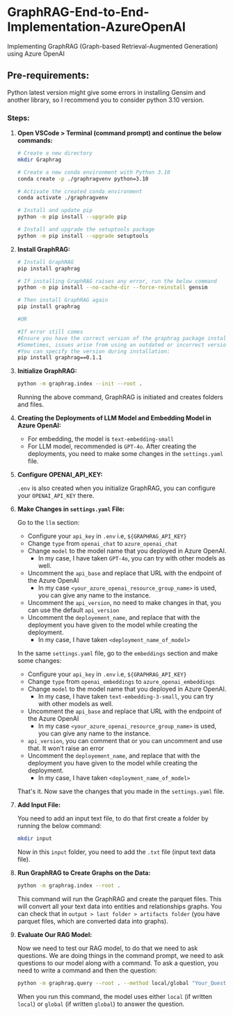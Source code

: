 # GraphRAG-End-to-End-Implementation-AzureOpenAI
Implementing GraphRAG (Graph-based Retrieval-Augmented Generation) using Azure OpenAI

## Pre-requirements:
Python latest version might give some errors in installing Gensim and another library, so I recommend you to consider python 3.10 version.

### Steps:

1. **Open VSCode > Terminal (command prompt) and continue the below commands:**

    ```sh
    # Create a new directory
    mkdir Graphrag
    
    # Create a new conda environment with Python 3.10
    conda create -p ./graphragvenv python=3.10
    
    # Activate the created conda environment
    conda activate ./graphragvenv
    
    # Install and update pip
    python -m pip install --upgrade pip
    
    # Install and upgrade the setuptools package
    python -m pip install --upgrade setuptools
    ```

2. **Install GraphRAG:**

    ```sh
    # Install GraphRAG
    pip install graphrag
    
    # If installing GraphRAG raises any error, run the below command
    python -m pip install --no-cache-dir --force-reinstall gensim

    # Then install GraphRAG again
    pip install graphrag

    #OR
    
    #If error still comes
    #Ensure you have the correct version of the graphrag package installed.
    #Sometimes, issues arise from using an outdated or incorrect version.
    #You can specify the version during installation:
    pip install graphrag==0.1.1
    ```

3. **Initialize GraphRAG:**

    ```sh
    python -m graphrag.index --init --root .
    ```

    Running the above command, GraphRAG is initiated and creates folders and files.

4. **Creating the Deployments of LLM Model and Embedding Model in Azure OpenAI:**

    - For embedding, the model is `text-embedding-small`
    - For LLM model, recommended is `GPT-4o`.
    After creating the deployments, you need to make some changes in the `settings.yaml` file.

5. **Configure OPENAI_API_KEY:**

    `.env` is also created when you initialize GraphRAG, you can configure your `OPENAI_API_KEY` there.

6. **Make Changes in `settings.yaml` File:**

    Go to the `llm` section:

    - Configure your `api_key` in `.env` i.e, `${GRAPHRAG_API_KEY}`
    - Change `type` from `openai_chat` to `azure_openai_chat`
    - Change `model` to the model name that you deployed in Azure OpenAI.
        - In my case, I have taken `GPT-4o`, you can try with other models as well.
    - Uncomment the `api_base` and replace that URL with the endpoint of the Azure OpenAI
        - In my case `<your_azure_openai_resource_group_name>` is used, you can give any name to the instance.
    - Uncomment the `api_version`, no need to make changes in that, you can use the default `api_version`
    - Uncomment the `deployement_name`, and replace that with the deployment you have given to the model while creating the deployment.
        - In my case, I have taken `<deployment_name_of_model>`

    In the same `settings.yaml` file, go to the `embeddings` section and make some changes:

    - Configure your `api_key` in `.env` i.e, `${GRAPHRAG_API_KEY}`
    - Change `type` from `openai_embeddings` to `azure_openai_embeddings`
    - Change `model` to the model name that you deployed in Azure OpenAI.
        - In my case, I have taken `text-embedding-3-small`, you can try with other models as well.
    - Uncomment the `api_base` and replace that URL with the endpoint of the Azure OpenAI
        - In my case `<your_azure_openai_resource_group_name>` is used, you can give any name to the instance.
    - `api_version`, you can comment that or you can uncomment and use that. It won't raise an error
    - Uncomment the `deployement_name`, and replace that with the deployment you have given to the model while creating the deployment.
        - In my case, I have taken `<deployment_name_of_model>`

    That's it. Now save the changes that you made in the `settings.yaml` file.

7. **Add Input File:**

    You need to add an input text file, to do that first create a folder by running the below command:

    ```sh
    mkdir input
    ```

    Now in this `input` folder, you need to add the `.txt` file (input text data file).

8. **Run GraphRAG to Create Graphs on the Data:**

    ```sh
    python -m graphrag.index --root .
    ```

    This command will run the GraphRAG and create the parquet files. This will convert all your text data into entities and relationships graphs. You can check that in `output > last folder > artifacts folder` (you have parquet files, which are converted data into graphs).

9. **Evaluate Our RAG Model:**

    Now we need to test our RAG model, to do that we need to ask questions. We are doing things in the command prompt, we need to ask questions to our model along with a command. To ask a question, you need to write a command and then the question:

    ```sh
    python -m graphrag.query --root . --method local/global "Your_Question"
    ```

    When you run this command, the model uses either `local` (if written `local`) or `global` (if written `global`) to answer the question.
